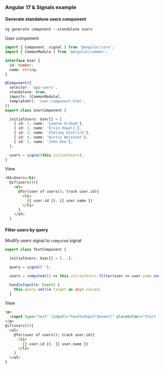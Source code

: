 ### Angular 17 & Signals example

#### Generate standalone users component
```console
ng generate component --standalone users
```
User component
```typescript
import { Component, signal } from '@angular/core';
import { CommonModule } from '@angular/common';

interface User {
  id: number;
  name: string;
}

@Component({
  selector: 'app-users',
  standalone: true,
  imports: [CommonModule],
  templateUrl: 'user.component.html',
})
export class UserComponent {

  initialUsers: User[] = [
    { id: 1, name: 'Leanne Graham'},
    { id: 2, name: 'Ervin Howell'},
    { id: 3, name: 'Chelsey Dietrich'},
    { id: 4, name: 'Kurtis Weissnat'},
    { id: 5, name: 'John Doe'},
  ];

  users = signal(this.initialUsers); 
}

```
View
```html
<h1>Users</h1>
  @if(users()){
    <ul>
      @for(user of users(); track user.id){
        <li>
          {{ user.id }}. {{ user.name }}
        </li>
      }
    </ul>
  }
```

#### Filter users by query
Modify users signal to `computed` signal
```typescript
export class TestComponent {

  initialUsers: User[] = [...];

  query = signal('');

  users = computed(() => this.initialUsers.filter(user => user.name.includes(this.query())) )

  handleInput(e: Event) {
    this.query.set((e.target as any).value);
  }

```

View
```html
<p>
  <input type="text" (input)="handleInput($event)" placeholder="Start typing..." >
</p>
@if(users()){
  <ul>
    @for(user of users(); track user.id){
      <li>
        {{ user.id }}. {{ user.name }}
      </li>
    }
  </ul>
}
```
